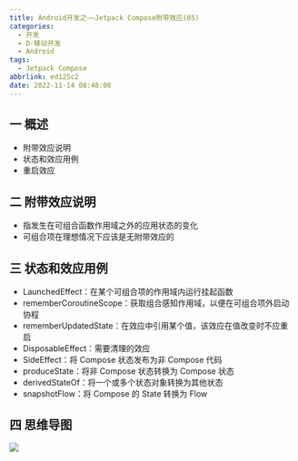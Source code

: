 ```yaml
---
title: Android开发之——Jetpack Compose附带效应(05)
categories:
  - 开发
  - D-移动开发
  - Android
tags:
  - Jetpack Compose
abbrlink: ed125c2
date: 2022-11-14 08:48:08
---
```

## 一 概述

* 附带效应说明
* 状态和效应用例
* 重启效应

<!--more-->

## 二 附带效应说明

* 指发生在可组合函数作用域之外的应用状态的变化
* 可组合项在理想情况下应该是无附带效应的

## 三 状态和效应用例

* LaunchedEffect：在某个可组合项的作用域内运行挂起函数
* rememberCoroutineScope：获取组合感知作用域，以便在可组合项外启动协程
* rememberUpdatedState：在效应中引用某个值，该效应在值改变时不应重启
* DisposableEffect：需要清理的效应
* SideEffect：将 Compose 状态发布为非 Compose 代码
* produceState：将非 Compose 状态转换为 Compose 状态
* derivedStateOf：将一个或多个状态对象转换为其他状态
* snapshotFlow：将 Compose 的 State 转换为 Flow

## 四 思维导图
![][1]


[1]:https://raw.githubusercontent.com/PGzxc/CDN/master/blog-android/Jetpack-Compose-05.png